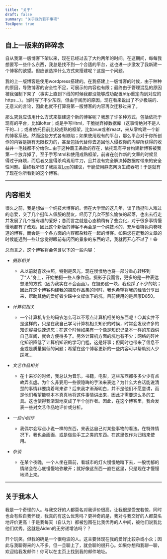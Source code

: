 ```yaml
---
title: "关于"
draft: false
summary: "关于我的若干事项"
TocOpen: true
---
```

## 自上一版来的碎碎念
自从我第一版博客下架以来，现在已经过去了大约两年的时间。在这期间，每每我想要写一些什么东西，我总是找不到一个合适的平台，这也进一步激发了我新建一个博客的欲望。但应该选择什么方式来搭建呢？这是一个问题。

我的上一版博客是使用wordpress搭建的。在我搭建上一版博客的时候，由于种种的原因，导致博客的安全性不足，可展示的内容也有限；最终由于管理混乱的原因被我强制下架了（事实上直到下线的时候我都没能够成功配置http重定向到对应的https...）。当时写了不少东西，但由于阅历的原因，现在看来说出了不少极端的、无意义的言论，因此也就不打算将第一版博客的内容再次迁移过来了。

那么究竟应该用什么方式来搭建这个新的博客呢？我想了许多种方式，包括依托于现有的平台，比如lofter；或是手写Html，干脆抛弃掉数据库（这事情绝对不是人干的...）；或者依托目前比较成熟的框架，比如vue或者react，来从零构建一个新的博客系统。然而这些方式各有缺陷；如果使用现有的平台，那么平台对于你所创作的内容是拥有无限权力的，甚至包括代替你去追回他人侵权你的内容所获得的收益并一毛钱都不分给你...由于这种霸王条款的存在，依托现有平台构建新博客被我第一个放弃掉了。至于手写html和使用成熟框架，前者在创作新的文章的时候显得过于麻烦，而后者又显得杀鸡焉用牛刀，且并没有完全解决掉数据库带来的安全性问题。最终我听取了我朋友[Leo](https://szclsya.me)的建议，干脆使用静态网页生成器吧！于是就有了现在你所看到的这个博客。

---

## 内容相关
很久之前，我是想做一个纯技术博客的。但在大学里的这几年，谈了场挺叫人难过的恋爱，交了几个挺叫人佩服的朋友，经历了几次不那么愉快的起落，也出去行走并发展了几个挺有趣的爱好；总而言之就是心态稍稍有了些变化，对于很多事情慢慢地都有了改观，因此这个新版的博客不再会是一个纯技术的、充斥着特色内卷味道的博客，而会是一个各方面的内容都杂糅在一起的博客。如果您在逛我的文章的时候能遇到一些让您觉得眼前有闪回的景象的东西的话，我就再开心不过了！:laughing:

总而言之，这个博客将会包含以下的一些内容：

-   _摄影相关_
    -   从以前就喜欢拍照，特别是风光。现在慢慢地也将一部分重心转移到了“人”身上，开始拍摄一些人像作品。摄影于我而言，更多的是一种表达想法的方式（因为我实在不会画画）。在摄影这一块，我也踩了不少的坑；因此在这个博客构建我的摄影作品集的同时，我也希望将我的经验分享出来，帮助其他的爱好者少踩中文媒体下的坑。目前使用的是尼康D850。

-   _计算机相关_
    -   一个计算机专业的码农怎么可以不写点计算机相关的东西呢！:smirk:其实并不是这样的，只是在我自己学习计算机相关知识的时候，时常会发现许多的知识容易快速遗忘；在这个时候如果有一个像是知识记录本一样的东西供自己查阅，就会方便得多了。另外计算机方面的坑也有不少；网络的碎片化知识降低了计算机知识的学习门槛，这是好事；但同时也带来了信息不全或是质量偏低的问题；希望在这个博客更新的一些内容可以帮助别人少踩坑...

-   _文艺作品相关_
    -   在十来岁的时候，我总认为音乐，书籍，电影，这些东西都多多少少有点故弄玄虚。为什么非要用一些很隐晦的手法来表达？为什么大白话能说清楚的事情非要绕着弯来讲？后来我才渐渐明白，并不是他们不愿意讲，而是他们希望能够本本真真地将这件事情讲出来，因此才需要这么多的工具。这也使得我渐渐地变成了半个创作者。因此，在这个博客里，我会发表一些对文艺作品地评价或分析。

-   _一些小创作_
    -   我偶尔会写点小说一样的东西，来表达自己对某些事物的看法。在特殊情况下，我也会画画，或是做些手工之类的东西。在这里仅作为归档来使用。

-   _杂谈_
    -   在某个夜晚，一个人坐在窗前，看城市的灯火慢慢地暗下去，一股忧郁的情绪会在心底慢慢地弥散开；就好像这东西一直在这里，只是现在才慢慢地涌上来。

---

## 关于我本人
我是一个奇怪的人。与我交好的人都莫名对我评价很高，让我很是受宠若惊，同时也会有些自我怀疑，我真的有这么优秀吗？更神奇的是，我对与我交好的人都莫名地评价更高！于是我每天（自认为）都被包围在比我优秀的人中间，被他们说我比他们优秀。这就是Aiden的无穷递增法吗？？

开个玩笑。但我的确是一个很电波的人。这主要体现在我的爱好比较杂或小众；因此与我聊得来的人不多，但一旦聊上了，就会聊的很开心。如果你想和我聊一聊，欢迎给我发邮件！你可以在主页上找到我的邮件地址。